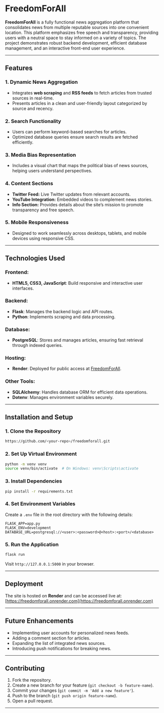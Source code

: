 # FreedomForAll

**FreedomForAll** is a fully functional news aggregation platform that consolidates news from multiple reputable sources into one convenient location. This platform emphasizes free speech and transparency, providing users with a neutral space to stay informed on a variety of topics. The project demonstrates robust backend development, efficient database management, and an interactive front-end user experience.

---

## Features

### 1. **Dynamic News Aggregation**
- Integrates **web scraping** and **RSS feeds** to fetch articles from trusted sources in real-time.
- Presents articles in a clean and user-friendly layout categorized by source and recency.

### 2. **Search Functionality**
- Users can perform keyword-based searches for articles.
- Optimized database queries ensure search results are fetched efficiently.

### 3. **Media Bias Representation**
- Includes a visual chart that maps the political bias of news sources, helping users understand perspectives.

### 4. **Content Sections**
- **Twitter Feed:** Live Twitter updates from relevant accounts.
- **YouTube Integration:** Embedded videos to complement news stories.
- **Info Section:** Provides details about the site’s mission to promote transparency and free speech.

### 5. **Mobile Responsiveness**
- Designed to work seamlessly across desktops, tablets, and mobile devices using responsive CSS.

---

## Technologies Used

### **Frontend:**
- **HTML5, CSS3, JavaScript**: Build responsive and interactive user interfaces.

### **Backend:**
- **Flask**: Manages the backend logic and API routes.
- **Python**: Implements scraping and data processing.

### **Database:**
- **PostgreSQL**: Stores and manages articles, ensuring fast retrieval through indexed queries.

### **Hosting:**
- **Render**: Deployed for public access at [FreedomForAll](https://freedomforall.onrender.com).

### **Other Tools:**
- **SQLAlchemy**: Handles database ORM for efficient data operations.
- **Dotenv**: Manages environment variables securely.

---

## Installation and Setup

### 1. **Clone the Repository**
```bash
https://github.com/<your-repo>/freedomforall.git
```

### 2. **Set Up Virtual Environment**
```bash
python -m venv venv
source venv/bin/activate  # On Windows: venv\Scripts\activate
```

### 3. **Install Dependencies**
```bash
pip install -r requirements.txt
```

### 4. **Set Environment Variables**
Create a `.env` file in the root directory with the following details:
```env
FLASK_APP=app.py
FLASK_ENV=development
DATABASE_URL=postgresql://<user>:<password>@<host>:<port>/<database>
```

### 5. **Run the Application**
```bash
flask run
```
Visit `http://127.0.0.1:5000` in your browser.

---

## Deployment
The site is hosted on **Render** and can be accessed live at:
[https://freedomforall.onrender.com](https://freedomforall.onrender.com)

---

## Future Enhancements
- Implementing user accounts for personalized news feeds.
- Adding a comment section for articles.
- Expanding the list of integrated news sources.
- Introducing push notifications for breaking news.

---

## Contributing
1. Fork the repository.
2. Create a new branch for your feature (`git checkout -b feature-name`).
3. Commit your changes (`git commit -m 'Add a new feature'`).
4. Push to the branch (`git push origin feature-name`).
5. Open a pull request.

---


